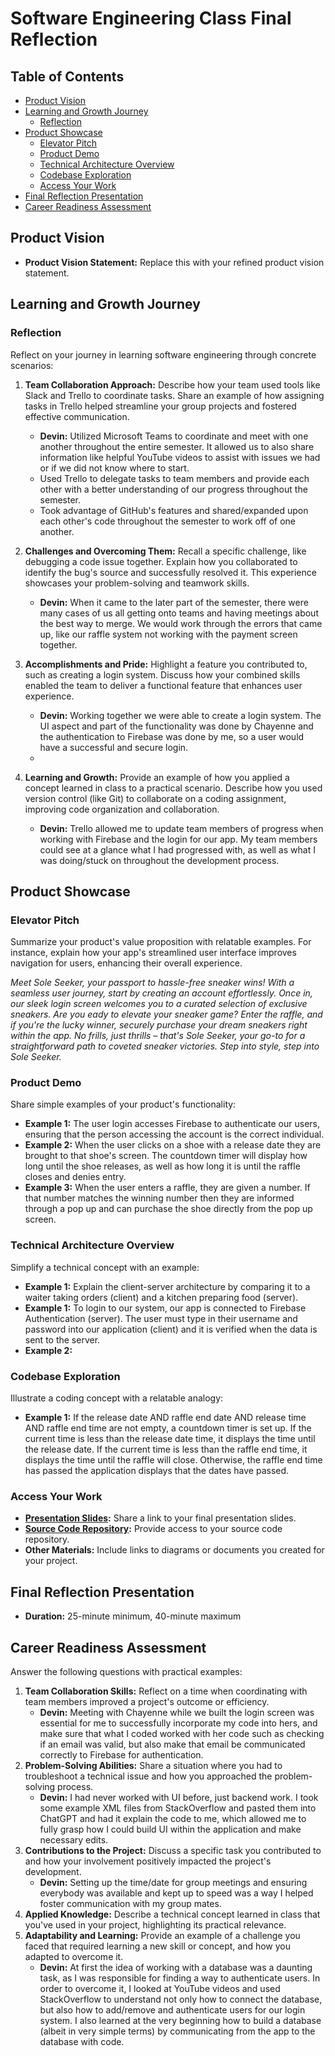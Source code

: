 # Software Engineering Class Final Reflection

## Table of Contents

- [Product Vision](#product-vision)
- [Learning and Growth Journey](#learning-and-growth-journey)
  - [Reflection](#reflection)
- [Product Showcase](#product-showcase)
  - [Elevator Pitch](#elevator-pitch)
  - [Product Demo](#product-demo)
  - [Technical Architecture Overview](#technical-architecture-overview)
  - [Codebase Exploration](#codebase-exploration)
  - [Access Your Work](#access-your-work)
- [Final Reflection Presentation](#final-reflection-presentation)
- [Career Readiness Assessment](#career-readiness-assessment)

## Product Vision

- **Product Vision Statement:** Replace this with your refined product vision statement.

## Learning and Growth Journey

### Reflection

Reflect on your journey in learning software engineering through concrete scenarios:

1. **Team Collaboration Approach:**
   Describe how your team used tools like Slack and Trello to coordinate tasks. Share an example of how assigning tasks in Trello helped streamline your group projects and fostered effective communication.
    - **Devin:** Utilized Microsoft Teams to coordinate and meet with one another throughout the entire semester. It allowed us to also share information like helpful YouTube videos to assist with issues we had or if we did not know where to start.
    - Used Trello to delegate tasks to team members and provide each other with a better understanding of our progress throughout the semester.
    - Took advantage of GitHub's features and shared/expanded upon each other's code throughout the semester to work off of one another.

2. **Challenges and Overcoming Them:**
   Recall a specific challenge, like debugging a code issue together. Explain how you collaborated to identify the bug's source and successfully resolved it. This experience showcases your problem-solving and teamwork skills.
    - **Devin:** When it came to the later part of the semester, there were many cases of us all getting onto teams and having meetings about the best way to merge. We would work through the errors that came up, like our raffle system not working with the payment screen together.

3. **Accomplishments and Pride:**
   Highlight a feature you contributed to, such as creating a login system. Discuss how your combined skills enabled the team to deliver a functional feature that enhances user experience.
   - **Devin:** Working together we were able to create a login system. The UI aspect and part of the functionality was done by Chayenne and the authentication to Firebase was done by me, so a user would have a successful and secure login.
   - 
      
4. **Learning and Growth:**
   Provide an example of how you applied a concept learned in class to a practical scenario. Describe how you used version control (like Git) to collaborate on a coding assignment, improving code organization and collaboration.
   - **Devin:** Trello allowed me to update team members of progress when working with Firebase and the login for our app. My team members could see at a glance what I had progressed with, as well as what I was doing/stuck on throughout the development process.

## Product Showcase

### Elevator Pitch

Summarize your product's value proposition with relatable examples. For instance, explain how your app's streamlined user interface improves navigation for users, enhancing their overall experience.

_Meet Sole Seeker, your passport to hassle-free sneaker wins! With a seamless user journey, start by creating an account effortlessly. Once in, our sleek login screen welcomes you to a curated selection of exclusive sneakers. Are you eady to elevate your sneaker game? Enter the raffle, and if you're the lucky winner, securely purchase your dream sneakers right within the app. No frills, just thrills – that's Sole Seeker, your go-to for a straightforward path to coveted sneaker victories. Step into style, step into Sole Seeker._

### Product Demo

Share simple examples of your product's functionality:

  - **Example 1:** The user login accesses Firebase to authenticate our users, ensuring that the person accessing the account is the correct individual.
  - **Example 2:** When the user clicks on a shoe with a release date they are brought to that shoe's screen. The countdown timer will display how long until the shoe releases, as well as how long it is until the raffle closes and denies entry.
  - **Example 3:** When the user enters a raffle, they are given a number. If that number matches the winning number then they are informed through a pop up and can purchase the shoe directly from the pop up screen.

### Technical Architecture Overview

Simplify a technical concept with an example:

 - **Example 1:** Explain the client-server architecture by comparing it to a waiter taking orders (client) and a kitchen preparing food (server).
  - **Example 1:** To login to our system, our app is connected to Firebase Authentication (server). The user must type in their username and password into our application (client) and it is verified when the data is sent to the server.
  - **Example 2:** 


### Codebase Exploration

Illustrate a coding concept with a relatable analogy:

  - **Example 1:** If the release date AND raffle end date AND release time AND raffle end time are not empty, a countdown timer is set up. If the current time is less than the release date time, it displays the time until the release date. If the current time is less than the raffle end time, it displays the time until the raffle will close. Otherwise, the raffle end time has passed the application displays that the dates have passed.

### Access Your Work

- **[Presentation Slides](link-to-presentation):** Share a link to your final presentation slides.
- **[Source Code Repository](link-to-repo):** Provide access to your source code repository.
- **Other Materials:** Include links to diagrams or documents you created for your project.

## Final Reflection Presentation

- **Duration:** 25-minute minimum, 40-minute maximum

## Career Readiness Assessment

Answer the following questions with practical examples:

1. **Team Collaboration Skills:** Reflect on a time when coordinating with team members improved a project's outcome or efficiency.
    - **Devin:** Meeting with Chayenne while we built the login screen was essential for me to successfully incorporate my code into hers, and make sure that what I coded worked with her code such as checking if an email was valid, but also make that email be communicated correctly to Firebase for authentication.
3. **Problem-Solving Abilities:** Share a situation where you had to troubleshoot a technical issue and how you approached the problem-solving process.
    - **Devin:** I had never worked with UI before, just backend work. I took some example XML files from StackOverflow and pasted them into ChatGPT and had it explain the code to me, which allowed me to fully grasp how I could build UI within the application and make necessary edits.
5. **Contributions to the Project:** Discuss a specific task you contributed to and how your involvement positively impacted the project's development.
    - **Devin:** Setting up the time/date for group meetings and ensuring everybody was available and kept up to speed was a way I helped foster communication with my group mates.
7. **Applied Knowledge:** Describe a technical concept learned in class that you've used in your project, highlighting its practical relevance.
8. **Adaptability and Learning:** Provide an example of a challenge you faced that required learning a new skill or concept, and how you adapted to overcome it.
    - **Devin:** At first the idea of working with a database was a daunting task, as I was responsible for finding a way to authenticate users. In order to overcome it, I looked at YouTube videos and used StackOverflow to understand not only how to connect the database, but also how to add/remove and authenticate users for our login system. I also learned at the very beginning how to build a database (albeit in very simple terms) by communicating from the app to the database with code.

